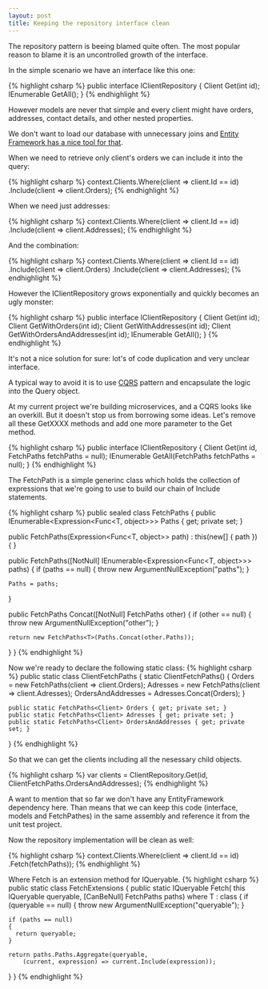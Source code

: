```yaml
---
layout: post
title: Keeping the repository interface clean
---
```


The repository pattern is beeing blamed quite often. The most popular reason to blame it is an uncontrolled growth of the interface.

In the simple scenario we have an interface like this one:

{% highlight csharp %}
 public interface IClientRepository
 {
 	Client Get(int id);
 	IEnumerable<Client> GetAll();
 }
{% endhighlight %}

However models are never that simple and every client might have orders, addresses, contact details, and other nested properties.

We don't want to load our database with unnecessary joins and [Entity Framework has a nice tool for that](https://msdn.microsoft.com/en-us/data/jj574232.aspx).

When we need to retrieve only client's orders we can include it into the query:

{% highlight csharp %}
context.Clients.Where(client => client.Id == id)
	 .Include(client => client.Orders);
{% endhighlight %}

When we need just addresses:

{% highlight csharp %}
context.Clients.Where(client => client.Id == id)
	 .Include(client => client.Addresses);
{% endhighlight %}

And the combination:

{% highlight csharp %}
context.Clients.Where(client => client.Id == id)
	 .Include(client => client.Orders)
	 .Include(client => client.Addresses);
{% endhighlight %}

However the IClientRepository grows exponentially and quickly becomes an ugly monster:

{% highlight csharp %}
 public interface IClientRepository
 {
 	Client Get(int id);
 	Client GetWithOrders(int id);
 	Client GetWithAddresses(int id);
 	Client GetWithOrdersAndAddresses(int id);
 	IEnumerable<Client> GetAll();
 }
{% endhighlight %}

It's not a nice solution for sure: lot's of code duplication and very unclear interface.

A typical way to avoid it is to use [CQRS](http://martinfowler.com/bliki/CQRS.html) pattern and encapsulate the logic into the Query object.

At my current project we're building microservices, and a CQRS looks like an overkill. But it doesn't stop us from borrowing some ideas. 
Let's remove all these GetXXXX methods and add one more parameter to the Get method.

{% highlight csharp %}
 public interface IClientRepository
 {
 	Client Get(int id, FetchPaths<Client> fetchPaths = null);
 	IEnumerable<Client> GetAll(FetchPaths<Client> fetchPaths = null);
 }
 {% endhighlight %}

The FetchPath is a simple generinc class which holds the collection of expressions that we're going to use to build our chain of Include statements.

 {% highlight csharp %}
public sealed class FetchPaths<T>
{
  public IEnumerable<Expression<Func<T, object>>> Paths 
  									{ 
  								     get;
  								     private set; 
  								    }

  public FetchPaths(Expression<Func<T, object>> path) 
  								: this(new[] { path })
  {
  }

  public FetchPaths([NotNull] IEnumerable<Expression<Func<T, object>>> paths)
  {
    if (paths == null)
    {
      throw new ArgumentNullException("paths");
    }

    Paths = paths;
  }

  public FetchPaths<T> Concat([NotNull] FetchPaths<T> other)
  {
    if (other == null)
    {
      throw new ArgumentNullException("other");
    }

    return new FetchPaths<T>(Paths.Concat(other.Paths));
   }
 }
 {% endhighlight %}

Now we're ready to declare the following static class:
{% highlight csharp %}
public static class ClientFetchPaths
{
    static ClientFetchPaths()
    {
        Orders = new FetchPaths<Client>(client => client.Orders);
        Adresses = new FetchPaths<Client>(client => client.Adresses);
        OrdersAndAddresses = Adresses.Concat(Orders);
    }

    public static FetchPaths<Client> Orders { get; private set; }
    public static FetchPaths<Client> Adresses { get; private set; }
    public static FetchPaths<Client> OrdersAndAddresses { get; private set; }
}
{% endhighlight %}

So that we can get the clients including all the nesessary child objects.

{% highlight csharp %}
   var clients = ClientRepository.Get(id, ClientFetchPaths.OrdersAndAddresses);
{% endhighlight %}

A want to mention that so far we don't have any EntityFramework dependency here. Than means that we can keep this code (interface, models and FetchPathes) in the same assembly and reference it from the unit test project.

Now the repository implementation will be clean as well:

{% highlight csharp %}
context.Clients.Where(client => client.Id == id)
     .Fetch(fetchPaths));
{% endhighlight %}

Where Fetch is an extension method for IQueryable.
{% highlight csharp %}
public static class FetchExtensions
{
  public static IQueryable<T> Fetch<T>(
  				this IQueryable<T> queryable, 
  				[CanBeNull] FetchPaths<T> paths) where T : class
  {
    if (queryable == null)
    {
      throw new ArgumentNullException("queryable");
    }

    if (paths == null)
    {
      return queryable;
    }

    return paths.Paths.Aggregate(queryable, 
    	(current, expression) => current.Include(expression));
  }
}
{% endhighlight %}

